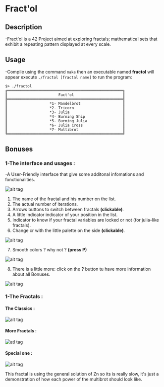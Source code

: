 # Fract'ol
## Description
-Fract'ol is a 42 Project aimed at exploring fractals; mathematical sets that exhibit a repeating pattern displayed at every scale.
## Usage
-Compile using the command `make` then an executable named **fractol** will appear execute `./fractol [fractal name]` to run the program:

```````
$> ./fractol
╔════════════════════════════════════════════════════╗
║                       Fact'ol                      ║
╠════════════════════════════════════════════════════╣
║                   *1- Mandelbrot                   ║
║                   *2- Tricorn                      ║
║                   *3- Julia                        ║
║                   *4- Burning Ship                 ║
║                   *5- Burning Julia                ║
║                   *6- Julia Cross                  ║
║                   *7- Multibrot                    ║
╚════════════════════════════════════════════════════╝
```````
## Bonuses
### 1-The interface and usages :

-A User-Friendly interface that give some additonal infomations and fonctionalities.

![alt tag](https://user-images.githubusercontent.com/47903494/60783332-0f698d80-a142-11e9-92cf-81a1ab3310d1.png)
1. The name of the fractal and his number on the list.
2. The actual number of iterations.
3. Arrows buttons to switch between fractals **(clickable)**.
4. A little indicator indicator of your position in the list.
5. Indicator to know if your fractal variables are locked or not (for julia-like fractals).
6. Change cr with the little palette on the side **(clickable)**.

![alt tag](https://user-images.githubusercontent.com/47903494/60784285-43df4880-a146-11e9-9c58-150299f513fd.png)

7. Smooth colors ? why not ? **(press P)**

![alt tag](https://user-images.githubusercontent.com/47903494/60784470-f57e7980-a146-11e9-8156-970a075a6473.png)

8. There is a little more: click on the **?** button tu have more information about all Bonuses.

![alt tag](https://user-images.githubusercontent.com/47903494/60784823-62deda00-a148-11e9-8daa-9cad6c71cd09.png)

### 1-The Fractals :
#### The Classics :
![alt tag](https://user-images.githubusercontent.com/47903494/60785075-7b032900-a149-11e9-9bb3-650171a16ee7.png)
#### More Fractals :
![atl tag](https://user-images.githubusercontent.com/47903494/60785292-45ab0b00-a14a-11e9-8d2b-c35db2d2dbdf.png)
#### Special one :
![alt tag](https://user-images.githubusercontent.com/47903494/60785738-ecdc7200-a14b-11e9-86cb-27d1dd5e3028.png)

This fractal is using the general solution of Zn so its is really slow, it's just a demonstration of how each power of the multibrot should look like.

